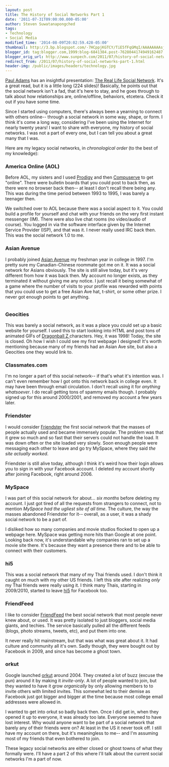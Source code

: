 ```yaml
---
layout: post
title: The History of Social Networks Part 1
date: '2011-07-31T09:00:00.000-05:00'
author: Steven Suwatanapongched
tags:
- Technology
- Social Media
modified_time: '2014-08-09T20:02:59.428-05:00'
thumbnail: http://3.bp.blogspot.com/-7HCppjKGTCY/TiE5fFqGMqI/AAAAAAAAsj4/Aa2FsIbulr4/s600/asian_avenue.png
blogger_id: tag:blogger.com,1999:blog-6841384.post-7628044174949162487
blogger_orig_url: http://www.sunpech.com/2011/07/history-of-social-networks-part-1.html
redirect_from: /2011/07/history-of-social-networks-part-1.html
header-img: /public/images/headers/technology.jpg
---
```


<a href="http://www.thinkoutsidein.com/">Paul Adams</a> has an insightful presentation: <a href="http://www.slideshare.net/padday/the-real-life-social-network-v2">The Real Life Social Network</a>. It's a great read, but it is a little long (224 slides)! Basically, he points out that the social network isn't a fad, that it's here to stay, and he goes through to talk about how relationships are, online/offline, behaviors, etcetera. Check it out if you have some time.

Since I started using computers, there's always been a yearning to connect with others online-- through a social network in some way, shape, or form. I think it's come a long way, considering I've been using the Internet for nearly twenty years! I want to share with everyone, my history of social networks. I was not a part of every one, but I can tell you about a great many that I was.

Here are my legacy social networks, in <i>chronological order</i><b> </b>(to the best of my knowledge):

### America Online (AOL)

Before AOL, my sisters and I used <a href="http://en.wikipedia.org/wiki/Prodigy_(online_service)">Prodigy</a> and then <a href="http://en.wikipedia.org/wiki/CompuServe">Compuserve</a> to get "online". There were bulletin boards that you could post to back then, as there were no browser back then-- at least I don't recall there being any. This was during the time period between 1993 to 1995, I was barely a teenager then.

We switched over to AOL because there was a social aspect to it. You could build a profile for yourself and chat with your friends on the very first instant messenger (IM). There were also live chat rooms (no video/audio of course).  You logged in via the software interface given by the Internet Service Provider (ISP), and that was it. I never really used IRC back then. This was the social network 1.0 to me.

### Asian Avenue

I probably joined <a href="http://www.asianave.com/">Asian Avenue</a> my freshman year in college in 1997. I'm pretty sure my Canadian-Chinese roommate got me on it. It was a social network for Asians obviously. The site is still alive today, but it's very different from how it was back then. My account no longer exists, as they terminated it without giving me any notice. I just recall it being somewhat of a game where the number of visits to your profile was rewarded with points that you could use to get a free Asian Ave hat, t-shirt, or some other prize. I never got enough points to get anything.

<a href="http://3.bp.blogspot.com/-7HCppjKGTCY/TiE5fFqGMqI/AAAAAAAAsj4/Aa2FsIbulr4/s600/asian_avenue.png" alt="" ><img   border="0" src="http://3.bp.blogspot.com/-7HCppjKGTCY/TiE5fFqGMqI/AAAAAAAAsj4/Aa2FsIbulr4/s400/asian_avenue.png" alt="" /></a>

### Geocities

This was barely a social network, as it was a place you could set up a basic website for  yourself. I used this to start looking into HTML and post tons of animated GIFs of <a href="http://en.wikipedia.org/wiki/Dragon_Ball">Dragonball Z </a>characters. Hey, it was 1998! Today, the site is closed. Oh how I wish I could see my first webpage I designed! It's worth mentioning because many of my friends had an Asian Ave site, but also a Geocities one they would link to.

### Classmates.com

I'm no longer a part of this social network-- if that's what it's intention was. I can't even remember how I got onto this network back in college even. It may have been through email circulation. I don't recall using it for <i>anything whatsoever</i>. I do recall getting tons of spammy emails though. I probably signed up for this around 2000/2001, and removed my account a few years later.

### Friendster

I would consider <a href="http://www.friendster.com/">Friendster</a> the first social network that the masses of people actually used and became immensely popular. The problem was that it grew so much and so fast that their servers could not handle the load. It was down often or the site loaded very slowly. Soon enough people were messaging each other to leave and go try MySpace, where they said <i>the site actually worked</i>.

Friendster is still alive today, although I think it's weird how their login allows you to sign in with your Facebook account. I deleted my account shortly after joining Facebook, right around 2006.

### MySpace

I was part of this social network for about... <i>six months</i> before deleting my account. I just got tired of all the requests from strangers to connect, not to mention <i>MySpace had the ugliest site of all time</i>. The culture, the way the masses abandoned Friendster for it-- overall, as a user, it was a shady social network to be a part of.

I disliked how so many companies and movie studios flocked to open up a webpage here. MySpace was getting more hits than Google at one point. Looking back now, it's understandable why companies ran to set up a movie site there. It's because they want a presence there and to be able to connect with their customers.

### hi5
This was a social network that many of my Thai friends used. I don't think it caught on much with my other US friends. I left this site after realizing <i>only</i> my Thai friends were really using it. I think many Thais, starting in 2009/2010, started to leave <a href="http://www.hi5.com/">hi5</a> for Facebook too.

### FriendFeed

I like to consider <a href="http://www.friendfeed.com/">FriendFeed</a> the best social network that most people never knew about, or used. It was pretty isolated to just bloggers, social media giants, and techies. The service basically pulled all the different feeds (blogs, photo streams, tweets, etc), and put them into one.

It never really hit mainstream, but that was what was great about it. It had culture and community all it's own. Sadly though, they were bought out by Facebook in 2009, and since has become a ghost town.

### orkut

Google launched <a href="http://www.orkut.com/">orkut</a> around 2004. They created a lot of buzz (excuse the pun) around it by making it <i>invite-only</i>. A lot of people wanted to join, but they wanted to have it grow <i>organically</i> by only allowing members to to invite others with limited invites. This somewhat led to their demise as Facebook just got bigger and bigger at the time because most college email addresses were allowed in.

I wanted to get into orkut so badly back then. Once I did get in, when they opened it up to everyone, it was already too late. Everyone seemed to have lost interest. Why would anyone want to be part of a social network that barely any of their friends were on? At least in the US it never took off. I still have my account on there, but it's meaningless to me-- and I'm assuming most of my friends that even bothered to join.


These legacy social networks are either closed or ghost towns of what they formally were. I'll have a part 2 of this where I'll talk about the current social networks I'm a part of now.
